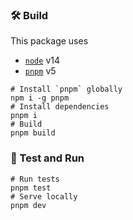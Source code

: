 ### 🛠️ Build
This package uses
- [`node`](https://nodejs.org/en/) v14
- [`pnpm`](https://pnpm.js.org/) v5

```
# Install `pnpm` globally
npm i -g pnpm
# Install dependencies
pnpm i
# Build
pnpm build
```

### 🚀 Test and Run
```
# Run tests
pnpm test
# Serve locally
pnpm dev
```